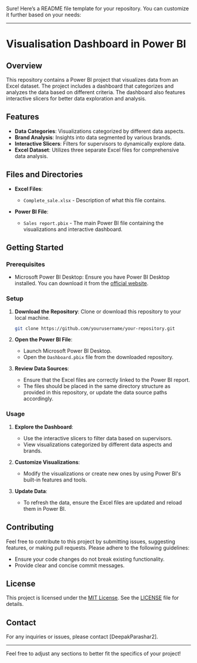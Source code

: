Sure! Here’s a README file template for your repository. You can customize it further based on your needs:

---

# Visualisation Dashboard in Power BI

## Overview

This repository contains a Power BI project that visualizes data from an Excel dataset. The project includes a dashboard that categorizes and analyzes the data based on different criteria. The dashboard also features interactive slicers for better data exploration and analysis.

## Features

- **Data Categories**: Visualizations categorized by different data aspects.
- **Brand Analysis**: Insights into data segmented by various brands.
- **Interactive Slicers**: Filters for supervisors to dynamically explore data.
- **Excel Dataset**: Utilizes three separate Excel files for comprehensive data analysis.

## Files and Directories

- **Excel Files**: 
  - `Complete_sale.xlsx` - Description of what this file contains.
  

- **Power BI File**:
  - `Sales report.pbix` - The main Power BI file containing the visualizations and interactive dashboard.

## Getting Started

### Prerequisites

- Microsoft Power BI Desktop: Ensure you have Power BI Desktop installed. You can download it from the [official website](https://powerbi.microsoft.com/desktop/).

### Setup

1. **Download the Repository**: Clone or download this repository to your local machine.
   ```bash
   git clone https://github.com/yourusername/your-repository.git
   ```

2. **Open the Power BI File**:
   - Launch Microsoft Power BI Desktop.
   - Open the `Dashboard.pbix` file from the downloaded repository.

3. **Review Data Sources**:
   - Ensure that the Excel files are correctly linked to the Power BI report.
   - The files should be placed in the same directory structure as provided in this repository, or update the data source paths accordingly.

### Usage

1. **Explore the Dashboard**:
   - Use the interactive slicers to filter data based on supervisors.
   - View visualizations categorized by different data aspects and brands.

2. **Customize Visualizations**:
   - Modify the visualizations or create new ones by using Power BI's built-in features and tools.

3. **Update Data**:
   - To refresh the data, ensure the Excel files are updated and reload them in Power BI.

## Contributing

Feel free to contribute to this project by submitting issues, suggesting features, or making pull requests. Please adhere to the following guidelines:
- Ensure your code changes do not break existing functionality.
- Provide clear and concise commit messages.

## License

This project is licensed under the [MIT License](LICENSE). See the [LICENSE](LICENSE) file for details.

## Contact

 

For any inquiries or issues, please contact [DeepakParashar2].

---

Feel free to adjust any sections to better fit the specifics of your project!
